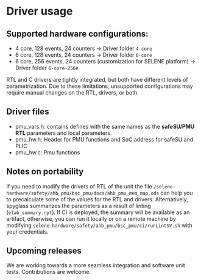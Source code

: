 Driver usage
==========

Supported hardware configurations:
---------------------------------

* 4 core, 128 events, 24 counters -> Driver folder ```4-core```
* 6 core, 128 events, 24 counters -> Driver folder ```6-core```
* 6 core, 256 events, 24 counters (customization for SELENE platform) -> Driver folder ```6-core-256e```


RTL and C drivers are tightly integrated, but both have different levels of parametrization.
Due to these limitations, unsupported configurations may require manual changes on the RTL, drivers, or both.

Driver files
-----------
* pmu_vars.h: contains defines with the same names as the **safeSU/PMU RTL** parameters and local parameters.
* pmu_hw.h: Header for PMU functions and SoC address for safeSU and PLIC
* pmu_hw.c: Pmu functions

Notes on portability
-------------------
If you need to modify the drivers of RTL of the unit the file ```/selene-hardware/safety/ahb_pmu/bsc_pmu/docs/ahb_pmu_mem_map.ods```
can help you to precalculate some of the values for the RTL and drivers. Alternatively, spyglass summarizes the parameters as a result of linting (`elab_summary.rpt`). If CI is deployed, the summary will be available as an artifact, otherwise, you can run it
locally or on a remote machine by modifying ```selene-hardware/safety/ahb_pmu/bsc_pmu/ci/runLintSV.sh``` with your credentials.

Upcoming releases
-----------------
We are working towards a more seamless integration and software unit tests. Contributions are welcome.

